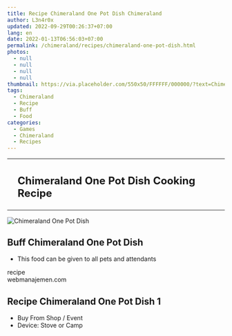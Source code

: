 ```yaml
---
title: Recipe Chimeraland One Pot Dish Chimeraland
author: L3n4r0x
updated: 2022-09-29T00:26:37+07:00
lang: en
date: 2022-01-13T06:56:03+07:00
permalink: /chimeraland/recipes/chimeraland-one-pot-dish.html
photos:
  - null
  - null
  - null
  - null
thumbnail: https://via.placeholder.com/550x50/FFFFFF/000000/?text=Chimeraland One Pot Dish
tags:
  - Chimeraland
  - Recipe
  - Buff
  - Food
categories:
  - Games
  - Chimeraland
  - Recipes
---
```


<section id="bootstrap-wrapper">
  <link
    rel="stylesheet"
    href="https://rawcdn.githack.com/dimaslanjaka/Web-Manajemen/bb6505ea081a75a7c845f65fb9d939276931c82f/css/bootstrap-4.5-wrapper.css"
  />
  <div class="row mb-2">
    <div class="col-md-12 mb-2">
      <table class="table" id="post-info">
        <tbody>
          <tr>
            <td></td>
            <td>
              <h1 class="fs-5">Chimeraland One Pot Dish Cooking Recipe</h1>
            </td>
          </tr>
        </tbody>
      </table>
    </div>
  </div>
  <div class="card mb-2">
    <div class="row g-0">
      <div class="col-sm-4 position-relative mb-2">
        <img
          src="https://via.placeholder.com/600"
          class="card-img fit-cover w-100 h-100"
          alt="Chimeraland One Pot Dish"
          data-fancybox="true"
        />
      </div>
      <div class="col-sm-8 mb-2">
        <div class="card-body">
          <h2 class="card-title fs-5">Buff Chimeraland One Pot Dish</h2>
          <div class="card-text">
            <ul>
              <li>This food can be given to all pets and attendants</li>
            </ul>
          </div>
          <span class="badge rounded-pill bg-dark text-white">recipe</span>
        </div>
        <div class="card-footer text-end text-muted">webmanajemen.com</div>
      </div>
    </div>
  </div>
  <div class="row mb-2">
    <div class="col-12 col-lg-6 recipe-item mb-2">
      <div class="card">
        <div class="card-body">
          <h2 class="card-title fs-5">Recipe Chimeraland One Pot Dish 1</h2>
          <div class="card-text">
            <ul>
              <li>Buy From Shop <span> / </span> Event</li>
              <li>Device: Stove or Camp</li>
            </ul>
          </div>
        </div>
      </div>
    </div>
  </div>
</section>